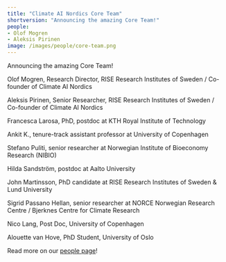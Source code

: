 ```yaml
---
title: "Climate AI Nordics Core Team"
shortversion: "Announcing the amazing Core Team!"
people:
- Olof Mogren
- Aleksis Pirinen
image: /images/people/core-team.png
---
```


Announcing the amazing Core Team!

Olof Mogren, Research Director, RISE Research Institutes of Sweden / Co-founder of Climate AI Nordics

Aleksis Pirinen, Senior Researcher, RISE Research Institutes of Sweden / Co-founder of Climate AI Nordics

Francesca Larosa, PhD, postdoc at KTH Royal Institute of Technology

Ankit K., tenure-track assistant professor at University of Copenhagen

Stefano Puliti, senior researcher at Norwegian Institute of Bioeconomy Research (NIBIO)

Hilda Sandström, postdoc at Aalto University

John Martinsson, PhD candidate at RISE Research Institutes of Sweden & Lund University

Sigrid Passano Hellan, senior researcher at NORCE Norwegian Research Centre / Bjerknes Centre for Climate Research

Nico Lang, Post Doc, University of Copenhagen

Alouette van Hove, PhD Student, University of Oslo


Read more on our [people page](https://climateainordics.com/people/)!

